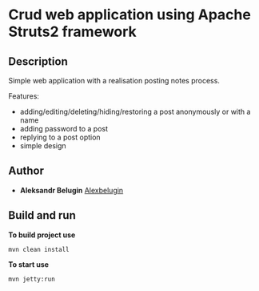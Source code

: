 Crud web application using Apache Struts2 framework
==============

Description
---------
Simple web application with a realisation posting notes process.

Features:

- adding/editing/deleting/hiding/restoring a post anonymously or with a name
- adding password to a post
- replying to a post option
- simple design

## Author

* **Aleksandr Belugin** [Alexbelugin](https://github.com/Alexbelugin)

Build and run
----------
**To build project use**

`mvn clean install`

**To start use**

`mvn jetty:run`